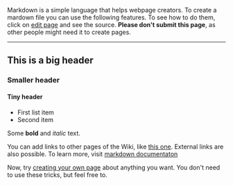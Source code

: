 Markdown is a simple language that helps webpage creators. To create a mardown file you can use the following features. To see how to do them, click on [edit page](/edit-Markdown) and see the source. **Please don't submit this page**, as other people might need it to create pages.

---

## This is a big header
### Smaller header
#### Tiny header

* First list item
* Second item

Some **bold** and *italic* text.

You can add links to other pages of the Wiki, like [this one](/Python). External links are also possible. To learn more, visit [markdown documentaton](https://www.markdownguide.org/basic-syntax/)

Now, try [creating your own page](/newpage) about anything you want. You don't need to use these tricks, but feel free to.